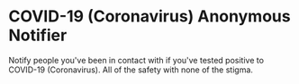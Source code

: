 # COVID-19 (Coronavirus) Anonymous Notifier
Notify people you've been in contact with if you've tested positive to COVID-19 (Coronavirus). All of the safety with none of the stigma.
